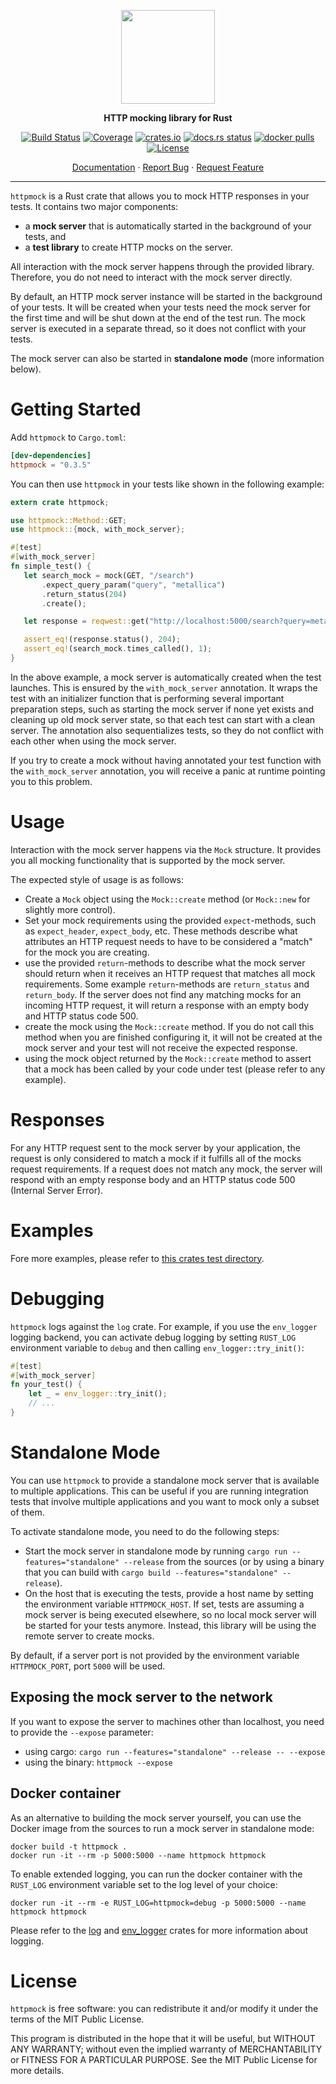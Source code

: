<p align="center"><img height="150" src="https://raw.githubusercontent.com/alexliesenfeld/httpmock/master/banner.png"></p>
<p align="center"><b>HTTP mocking library for Rust</b></p>
<div align="center">
    
[![Build Status](https://dev.azure.com/alexliesenfeld/httpmock/_apis/build/status/alexliesenfeld.httpmock?branchName=multiserver)](https://dev.azure.com/alexliesenfeld/httpmock/_build/latest?definitionId=2&branchName=multiserver)
[![Coverage](https://codecov.io/github/alexliesenfeld/httpmock/coverage.svg?branch=multiserver)](https://crates.io/crates/httpmock)
[![crates.io](https://img.shields.io/crates/v/httpmock.svg)](https://cloud.docker.com/repository/docker/dessalines/lemmy/)
[![docs.rs status](https://docs.rs/httpmock/badge.svg)](https://docs.rs/httpmock)
[![docker pulls](https://img.shields.io/docker/pulls/alexliesenfeld/httpmock.svg)](https://cloud.docker.com/repository/docker/alexliesenfeld/httpmock/)
[![License](https://img.shields.io/github/license/alexliesenfeld/httpmock.svg)](LICENSE)

</div>

<p align="center">
    <a href="https://docs.rs/httpmock/">Documentation</a>
    ·
    <a href="https://github.com/alexliesenfeld/httpmock/issues">Report Bug</a>
    ·
    <a href="https://github.com/alexliesenfeld/httpmock/issues">Request Feature</a>
</p>

---
`httpmock` is a Rust crate that allows you to mock HTTP responses in your tests. It contains two major components:

* a **mock server** that is automatically started in the background of your tests, and
* a **test library** to create HTTP mocks on the server.

All interaction with the mock server happens through the provided library. Therefore, you do
not need to interact with the mock server directly.

By default, an HTTP mock server instance will be started in the background of
your tests. It will be created when your tests need the mock server for the first
time and will be shut down at the end of the test run. The mock server is executed in a
separate thread, so it does not conflict with your tests.

The mock server can also be started in **standalone mode** (more information below).

# Getting Started
Add `httpmock` to `Cargo.toml`:

```toml
[dev-dependencies]
httpmock = "0.3.5"
```

You can then use `httpmock` in your tests like shown in the following example:
```rust
extern crate httpmock;

use httpmock::Method::GET;
use httpmock::{mock, with_mock_server};

#[test]
#[with_mock_server]
fn simple_test() {
   let search_mock = mock(GET, "/search")
       .expect_query_param("query", "metallica")
       .return_status(204)
       .create();

   let response = reqwest::get("http://localhost:5000/search?query=metallica").unwrap();

   assert_eq!(response.status(), 204);
   assert_eq!(search_mock.times_called(), 1);
}
```
In the above example, a mock server is automatically created when the test launches.
This is ensured by the `with_mock_server`
annotation. It wraps the test with an initializer function that is performing several important
preparation steps, such as starting the mock server if none yet exists
and cleaning up old mock server state, so that each test can start with
a clean server. The annotation also sequentializes tests, so
they do not conflict with each other when using the mock server.

If you try to create a mock without having annotated your test function
with the `with_mock_server` annotation,
you will receive a panic at runtime pointing you to this problem.

# Usage
Interaction with the mock server happens via the `Mock` structure.
It provides you all mocking functionality that is supported by the mock server.

The expected style of usage is as follows:
* Create a `Mock` object using the
`Mock::create` method
(or `Mock::new` for slightly more control).
* Set your mock requirements using the provided `expect`-methods, such as `expect_header`, `expect_body`, etc. These
methods describe what attributes an HTTP request needs to have to be considered a "match" for the mock you are creating.
* use the provided `return`-methods to describe what the mock server should return when it receives
an HTTP request that matches all mock requirements. Some example `return`-methods are `return_status` and `return_body`.
If the server does not find any matching mocks for an incoming HTTP request, it will return a response with an empty
body and HTTP status code 500.
* create the mock using the `Mock::create` method. If you do
not call this method when you are finished configuring it, it will not be created at the mock
server and your test will not receive the expected response.
* using the mock object returned by the `Mock::create` method
to assert that a mock has been called by your code under test (please refer to any example).

# Responses
For any HTTP request sent to the mock server by your application, the request is only
considered to match a mock if it fulfills all of the mocks request requirements.
If a request does not match any mock, the server will respond with an empty response body
and an HTTP status code 500 (Internal Server Error).

# Examples
Fore more examples, please refer to
[this crates test directory](https://github.com/alexliesenfeld/httpmock/blob/master/tests/integration_tests.rs ).

# Debugging
`httpmock` logs against the `log` crate. For example, if you use the `env_logger` logging backend, you can activate
debug logging by setting `RUST_LOG` environment variable to `debug` and then calling
`env_logger::try_init()`:
```rust
#[test]
#[with_mock_server]
fn your_test() {
    let _ = env_logger::try_init();
    // ...
}
```

# Standalone Mode
You can use `httpmock` to provide a standalone mock server that is available to multiple
applications. This can be useful if you are running integration tests that involve
multiple applications and you want to mock only a subset of them.

To activate standalone mode, you need to do the following steps:
* Start the mock server in standalone mode by running `cargo run --features="standalone" --release` from the sources
(or by using a binary that you can build with `cargo build --features="standalone" --release`).
* On the host that is executing the tests, provide a host name by setting the environment variable
`HTTPMOCK_HOST`. If set, tests are assuming a mock server is being executed elsewhere,
so no local mock server will be started for your tests anymore. Instead, this library will be using
the remote server to create mocks.

By default, if a server port is not provided by the environment variable
`HTTPMOCK_PORT`, port `5000` will be used.

## Exposing the mock server to the network
If you want to expose the server to machines other than localhost, you need to provide the
`--expose` parameter:
* using cargo: `cargo run --features="standalone" --release -- --expose`
* using the binary: `httpmock --expose`

## Docker container
As an alternative to building the mock server yourself, you can use the Docker image from
the sources to run a mock server in standalone mode:
```shell
docker build -t httpmock .
docker run -it --rm -p 5000:5000 --name httpmock httpmock
```

To enable extended logging, you can run the docker container with the `RUST_LOG` environment
variable set to the log level of your choice:
```shell
docker run -it --rm -e RUST_LOG=httpmock=debug -p 5000:5000 --name httpmock httpmock
```
Please refer to the [log](https://docs.rs/crate/log) and [env_logger](https://docs.rs/crate/env_logger) crates
for more information about logging.

# License
`httpmock` is free software: you can redistribute it and/or modify it under the terms of the MIT Public License.
 
This program is distributed in the hope that it will be useful, but WITHOUT ANY WARRANTY; without even the implied 
warranty of MERCHANTABILITY or FITNESS FOR A PARTICULAR PURPOSE. See the MIT Public License for more details.
